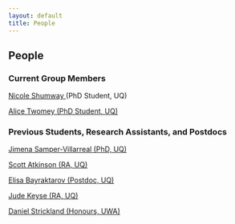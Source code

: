 ```yaml
---
layout: default
title: People
---
```


## People  

### Current Group Members 
<a href ="https://sees.uq.edu.au/profile/4554/nicole-shumway" target="_blank">Nicole Shumway </a>  (PhD Student, UQ)

<a href ="https://www.linkedin.com/in/alice-twomey-55378038/" target="_blank">Alice Twomey (PhD Student, UQ)</a>   

### Previous Students, Research Assistants, and Postdocs 
<a href ="http://www.cimar.ucr.ac.cr/en/staff/scientists/jimena-samper-villarreal,-phd.html" target="_blank">Jimena Samper-Villarreal (PhD, UQ)</a>

<a href ="http://possinghamlab.org/people-new/all-lab-members/567-scott-atkinson.html">Scott Atkinson (RA, UQ)</a>

<a href ="http://possinghamlab.org/people-new/all-lab-members/553-elisa-bayraktarov.html">Elisa Bayraktarov (Postdoc, UQ)</a>

<a href ="https://uq.academia.edu/JudeKeyse">Jude Keyse (RA, UQ)</a>

<a href ="http://www.web.uwa.edu.au/__data/assets/pdf_file/0011/1637552/Strickland_2010.pdf">Daniel Strickland (Honours, UWA)</a>

